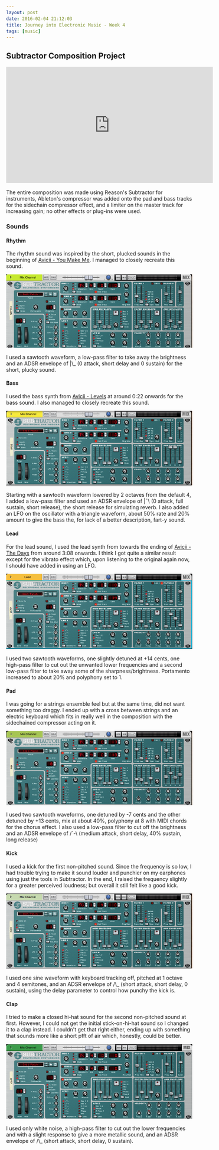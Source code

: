 ```yaml
---
layout: post
date: 2016-02-04 21:12:03
title: Journey into Electronic Music - Week 4
tags: [music]
---
```


## Subtractor Composition Project
<iframe width="560" height="315" src="https://www.youtube-nocookie.com/embed/M2cBTBLVy7c?rel=0" frameborder="0" allowfullscreen></iframe>

The entire composition was made using Reason's Subtractor for instruments, Ableton's compressor was added onto the pad and bass tracks for the sidechain compressor effect, and a limiter on the master track for increasing gain; no other effects or plug-ins were used.


### Sounds

#### Rhythm
The rhythm sound was inspired by the short, plucked sounds in the beginning of [Avicii - You Make Me](https://www.youtube.com/watch?v=mgpH7-RWbVU). I managed to closely recreate this sound.

![rhythm](/images/2016-02-04-subtractor-rhythm.png)

I used a sawtooth waveform, a low-pass filter to take away the brightness and an ADSR envelope of |\\_ (0 attack, short delay and 0 sustain) for the short, plucky sound.


#### Bass
I used the bass synth from [Avicii - Levels](https://youtu.be/_ovdm2yX4MA?t=22s) at around 0:22 onwards for the bass sound. I also managed to closely recreate this sound.

![bass](/images/2016-02-04-subtractor-bass.png)

Starting with a sawtooth waveform lowered by 2 octaves from the default 4, I added a low-pass filter and used an ADSR envelope of |¯\\ (0 attack, full sustain, short release), the short release for simulating reverb. I also added an LFO on the oscillator with a triangle waveform, about 50% rate and 20% amount to give the bass the, for lack of a better description, fart-y sound.


#### Lead
For the lead sound, I used the lead synth from towards the ending of [Avicii - The Days](https://youtu.be/JDglMK9sgIQ?t=3m8s) from around 3:08 onwards. I think I got quite a similar result except for the vibrato effect which, upon listening to the original again now, I should have added in using an LFO.

![lead](/images/2016-02-04-subtractor-lead.png)

I used two sawtooth waveforms, one slightly detuned at +14 cents, one high-pass filter to cut out the unwanted lower frequencies and a second low-pass filter to take away some of the sharpness/brightness. Portamento increased to about 20% and polyphony set to 1.


#### Pad
I was going for a strings ensemble feel but at the same time, did not want something too draggy. I ended up with a cross between strings and an electric keyboard which fits in really well in the composition with the sidechained compressor acting on it.

![pad](/images/2016-02-04-subtractor-pad.png)

I used two sawtooth waveforms, one detuned by -7 cents and the other detuned by +13 cents, mix at about 40%, polyphony at 8 with MIDI chords for the chorus effect. I also used a low-pass filter to cut off the brightness and an ADSR envelope of /\`-\\ (medium attack, short delay, 40% sustain, long release)


#### Kick
I used a kick for the first non-pitched sound. Since the frequency is so low, I had trouble trying to make it sound louder and punchier on my earphones using just the tools in Subtractor. In the end, I raised the frequency slightly for a greater perceived loudness; but overall it still felt like a good kick.

![kick](/images/2016-02-04-subtractor-kick.png)

I used one sine waveform with keyboard tracking off, pitched at 1 octave and 4 semitones, and an ADSR envelope of /\\_ (short attack, short delay, 0 sustain), using the delay parameter to control how punchy the kick is.


#### Clap
I tried to make a closed hi-hat sound for the second non-pitched sound at first. However, I could not get the initial stick-on-hi-hat sound so I changed it to a clap instead. I couldn't get that right either, ending up with something that sounds more like a short pfft of air which, honestly, could be better.

![clap](/images/2016-02-04-subtractor-clap.png)

I used only white noise, a high-pass filter to cut out the lower frequencies and with a slight response to give a more metallic sound, and an ADSR envelope of /\\_ (short attack, short delay, 0 sustain).